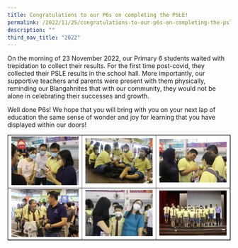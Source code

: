 ```yaml
---
title: Congratulations to our P6s on completing the PSLE!
permalink: /2022/11/25/congratulations-to-our-p6s-on-completing-the-psle/
description: ""
third_nav_title: "2022"
---
```

<p>On the morning of 23 November 2022, our Primary 6 students waited with trepidation to collect their results. For the first time post-covid, they collected their PSLE results in the school hall. More importantly, our supportive teachers and parents were present with them physically, reminding our Blangahnites that with our community, they would not be alone in celebrating their successes and growth.&nbsp;</p>
<p>Well done P6s! We hope that you will bring with you on your next lap of education the same sense of wonder and joy for learning that you have displayed within our doors!</p>
<table style="border-collapse: collapse; width: 100%;" border="1">
<tbody>
<tr>
<td style="width: 33.3333%;"><img src="/images/psle1.jpg"></td>
<td style="width: 33.3333%;"><img src="/images/psle2.jpg"></td>
<td style="width: 33.3333%;"><img src="/images/psle3.jpg"></td>
</tr>
<tr>
<td style="width: 33.3333%;"><img src="/images/psle4.jpg"></td>
<td style="width: 33.3333%;"><img src="/images/psle5.jpg"></td>
<td style="width: 33.3333%;"><img src="/images/psle6.jpg"></td>
</tr>
</tbody>
</table>